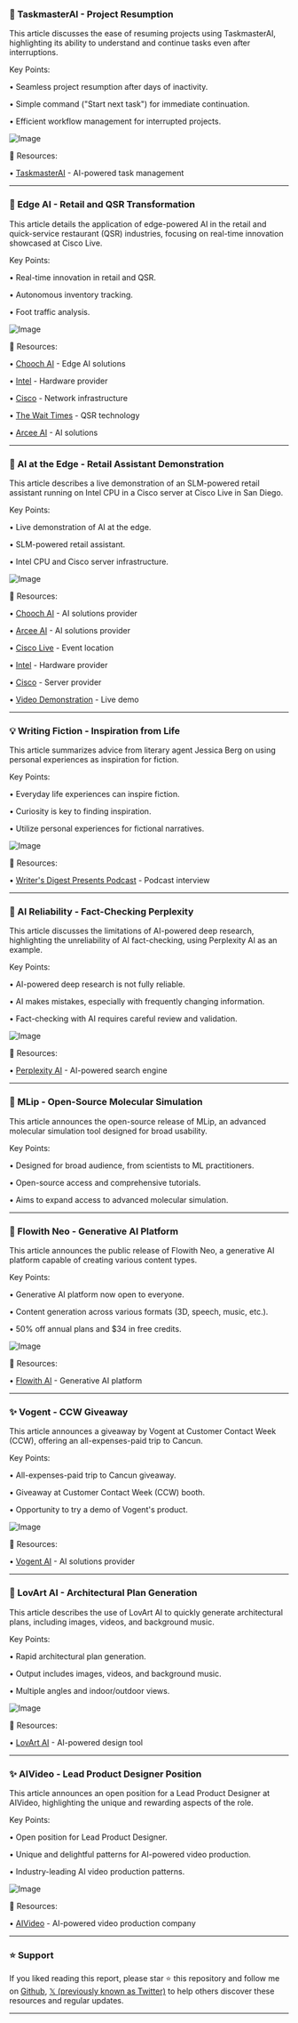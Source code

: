 ### 🤖 TaskmasterAI - Project Resumption

This article discusses the ease of resuming projects using TaskmasterAI, highlighting its ability to understand and continue tasks even after interruptions.

Key Points:

• Seamless project resumption after days of inactivity.


• Simple command ("Start next task") for immediate continuation.


• Efficient workflow management for interrupted projects.


![Image](https://pbs.twimg.com/media/GsHVSENWsAAXUll?format=jpg&name=small)

🔗 Resources:

• [TaskmasterAI](https://x.com/TaskmasterAI) - AI-powered task management


---
### 🚀 Edge AI - Retail and QSR Transformation

This article details the application of edge-powered AI in the retail and quick-service restaurant (QSR) industries, focusing on real-time innovation showcased at Cisco Live.

Key Points:

• Real-time innovation in retail and QSR.


• Autonomous inventory tracking.


• Foot traffic analysis.


![Image](https://pbs.twimg.com/media/GsIscgeXcAAwoZM?format=jpg&name=small)

🔗 Resources:

• [Chooch AI](https://x.com/Chooch_AI) - Edge AI solutions


• [Intel](https://x.com/intel) - Hardware provider


• [Cisco](https://x.com/Cisco) - Network infrastructure


• [The Wait Times](https://x.com/TheWaitTimes) - QSR technology


• [Arcee AI](https://x.com/arcee_ai) - AI solutions


---
### 🚀 AI at the Edge - Retail Assistant Demonstration

This article describes a live demonstration of an SLM-powered retail assistant running on Intel CPU in a Cisco server at Cisco Live in San Diego.

Key Points:

• Live demonstration of AI at the edge.


• SLM-powered retail assistant.


• Intel CPU and Cisco server infrastructure.



![Image](https://pbs.twimg.com/media/GsIr10SX0AA1ctG?format=jpg&name=small)

🔗 Resources:

• [Chooch AI](https://x.com/Chooch_AI) -  AI solutions provider


• [Arcee AI](https://x.com/arcee_ai) - AI solutions provider


• [Cisco Live](https://x.com/CiscoLive) - Event location


• [Intel](https://x.com/intel) - Hardware provider


• [Cisco](https://x.com/Cisco) - Server provider


• [Video Demonstration](https://youtube.com/watch?v=iNbL3kIjMTI) -  Live demo


---
### 💡 Writing Fiction - Inspiration from Life

This article summarizes advice from literary agent Jessica Berg on using personal experiences as inspiration for fiction.

Key Points:

• Everyday life experiences can inspire fiction.


• Curiosity is key to finding inspiration.


• Utilize personal experiences for fictional narratives.



![Image](https://pbs.twimg.com/amplify_video_thumb/1927747152215674880/img/llK7l6PLoaxdTlv0.jpg)

🔗 Resources:

• [Writer's Digest Presents Podcast](https://writersdigest.com/writing-fiction-based-on-your-life-a-chat-with-jessica-berg) - Podcast interview


---
### 🤖 AI Reliability - Fact-Checking Perplexity

This article discusses the limitations of AI-powered deep research, highlighting the unreliability of AI fact-checking, using Perplexity AI as an example.

Key Points:

• AI-powered deep research is not fully reliable.


• AI makes mistakes, especially with frequently changing information.


• Fact-checking with AI requires careful review and validation.


![Image](https://pbs.twimg.com/amplify_video_thumb/1928118558669840384/img/Z05p9PyslBf4Qzzj.jpg)

🔗 Resources:

• [Perplexity AI](https://x.com/perplexity_ai) - AI-powered search engine


---
### 🤖 MLip - Open-Source Molecular Simulation

This article announces the open-source release of MLip, an advanced molecular simulation tool designed for broad usability.

Key Points:

• Designed for broad audience, from scientists to ML practitioners.


• Open-source access and comprehensive tutorials.


• Aims to expand access to advanced molecular simulation.



---
### 🚀 Flowith Neo - Generative AI Platform

This article announces the public release of Flowith Neo, a generative AI platform capable of creating various content types.

Key Points:

• Generative AI platform now open to everyone.


• Content generation across various formats (3D, speech, music, etc.).


• 50% off annual plans and $34 in free credits.


![Image](https://pbs.twimg.com/amplify_video_thumb/1928082322580197377/img/CVJ6BTKksQmsj9cQ.jpg)

🔗 Resources:

• [Flowith AI](https://x.com/flowith_ai) - Generative AI platform



---
### ✨ Vogent - CCW Giveaway

This article announces a giveaway by Vogent at Customer Contact Week (CCW), offering an all-expenses-paid trip to Cancun.

Key Points:

• All-expenses-paid trip to Cancun giveaway.


• Giveaway at Customer Contact Week (CCW) booth.


• Opportunity to try a demo of Vogent's product.


![Image](https://pbs.twimg.com/media/GsEBRZUaUAECA_4?format=jpg&name=small)

🔗 Resources:

• [Vogent AI](https://x.com/vogentai) - AI solutions provider


---
### 🚀 LovArt AI - Architectural Plan Generation

This article describes the use of LovArt AI to quickly generate architectural plans, including images, videos, and background music.

Key Points:

• Rapid architectural plan generation.


• Output includes images, videos, and background music.


• Multiple angles and indoor/outdoor views.


![Image](https://pbs.twimg.com/amplify_video_thumb/1927931392794460160/img/hA2PACS5U2M8kxFL.jpg)

🔗 Resources:

• [LovArt AI](https://x.com/lovart_ai) - AI-powered design tool


---
### ✨ AIVideo - Lead Product Designer Position

This article announces an open position for a Lead Product Designer at AIVideo, highlighting the unique and rewarding aspects of the role.

Key Points:

• Open position for Lead Product Designer.


• Unique and delightful patterns for AI-powered video production.


• Industry-leading AI video production patterns.


![Image](https://pbs.twimg.com/media/GsEainYaYAAEsJN?format=jpg&name=small)

🔗 Resources:

• [AIVideo](https://x.com/AIVideoDotCom) - AI-powered video production company


---

### ⭐️ Support

If you liked reading this report, please star ⭐️ this repository and follow me on [Github](https://github.com/Drix10), [𝕏 (previously known as Twitter)](https://x.com/DRIX_10_) to help others discover these resources and regular updates.

---